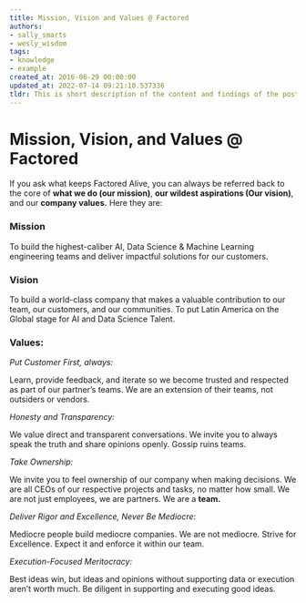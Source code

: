 ```yaml
---
title: Mission, Vision and Values @ Factored
authors:
- sally_smarts
- wesly_wisdom
tags:
- knowledge
- example
created_at: 2016-06-29 00:00:00
updated_at: 2022-07-14 09:21:10.537336
tldr: This is short description of the content and findings of the post.
---
```


# Mission, Vision, and Values @ Factored

If you ask what keeps Factored Alive, you can always be referred back to the core of **what we do (our mission)**, **our wildest aspirations (Our vision)**, and our **company values.** Here they are:

### **Mission**

To build the highest-caliber AI, Data Science & Machine Learning engineering teams and deliver impactful solutions for our customers.

### **Vision**

To build a world-class company that makes a valuable contribution to our team, our customers, and our communities. To put Latin America on the Global stage for AI and Data Science Talent.

### **Values:**

*Put Customer First, always:* 

Learn, provide feedback, and iterate so we become trusted and respected as part of our partner’s teams. We are an extension of their teams, not outsiders or vendors.

*Honesty and Transparency:*

We value direct and transparent conversations. We invite you to always speak the truth and share opinions openly. Gossip ruins teams.

*Take Ownership:*

We invite you to feel ownership of our company when making decisions. We are all CEOs of our respective projects and tasks, no matter how small. We are not just employees, we are partners. We are a **team.**

*Deliver Rigor and Excellence, Never Be Mediocre:*

Mediocre people build mediocre companies. We are not mediocre. Strive for Excellence. Expect it and enforce it within our team.

*Execution-Focused Meritocracy:*

Best ideas win, but ideas and opinions without supporting data or execution aren’t worth much. Be diligent in supporting and executing good ideas.